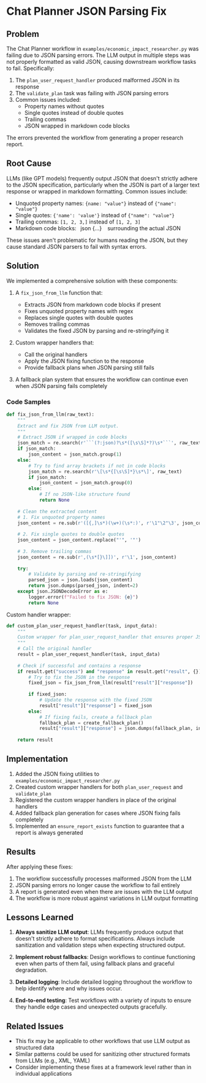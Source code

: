 # Chat Planner JSON Parsing Fix

## Problem

The Chat Planner workflow in `examples/economic_impact_researcher.py` was failing due to JSON parsing errors. The LLM output in multiple steps was not properly formatted as valid JSON, causing downstream workflow tasks to fail. Specifically:

1. The `plan_user_request_handler` produced malformed JSON in its response
2. The `validate_plan` task was failing with JSON parsing errors
3. Common issues included:
   - Property names without quotes
   - Single quotes instead of double quotes
   - Trailing commas
   - JSON wrapped in markdown code blocks

The errors prevented the workflow from generating a proper research report.

## Root Cause

LLMs (like GPT models) frequently output JSON that doesn't strictly adhere to the JSON specification, particularly when the JSON is part of a larger text response or wrapped in markdown formatting. Common issues include:

- Unquoted property names: `{name: "value"}` instead of `{"name": "value"}`
- Single quotes: `{'name': 'value'}` instead of `{"name": "value"}`
- Trailing commas: `[1, 2, 3,]` instead of `[1, 2, 3]`
- Markdown code blocks: ``` ```json {...} ``` ``` surrounding the actual JSON

These issues aren't problematic for humans reading the JSON, but they cause standard JSON parsers to fail with syntax errors.

## Solution

We implemented a comprehensive solution with these components:

1. A `fix_json_from_llm` function that:
   - Extracts JSON from markdown code blocks if present
   - Fixes unquoted property names with regex
   - Replaces single quotes with double quotes
   - Removes trailing commas
   - Validates the fixed JSON by parsing and re-stringifying it

2. Custom wrapper handlers that:
   - Call the original handlers
   - Apply the JSON fixing function to the response
   - Provide fallback plans when JSON parsing still fails

3. A fallback plan system that ensures the workflow can continue even when JSON parsing fails completely

### Code Samples

```python
def fix_json_from_llm(raw_text):
    """
    Extract and fix JSON from LLM output.
    """
    # Extract JSON if wrapped in code blocks
    json_match = re.search(r'```(?:json)?\s*([\s\S]*?)\s*```', raw_text)
    if json_match:
        json_content = json_match.group(1)
    else:
        # Try to find array brackets if not in code blocks
        json_match = re.search(r'\[\s*{[\s\S]*}\s*\]', raw_text)
        if json_match:
            json_content = json_match.group(0)
        else:
            # If no JSON-like structure found
            return None
    
    # Clean the extracted content
    # 1. Fix unquoted property names
    json_content = re.sub(r'([{,]\s*)(\w+)(\s*:)', r'\1"\2"\3', json_content)
    
    # 2. Fix single quotes to double quotes
    json_content = json_content.replace("'", '"')
    
    # 3. Remove trailing commas
    json_content = re.sub(r',(\s*[}\]])', r'\1', json_content)
    
    try:
        # Validate by parsing and re-stringifying
        parsed_json = json.loads(json_content)
        return json.dumps(parsed_json, indent=2)
    except json.JSONDecodeError as e:
        logger.error(f"Failed to fix JSON: {e}")
        return None
```

Custom handler wrapper:

```python
def custom_plan_user_request_handler(task, input_data):
    """
    Custom wrapper for plan_user_request_handler that ensures proper JSON output.
    """
    # Call the original handler
    result = plan_user_request_handler(task, input_data)
    
    # Check if successful and contains a response
    if result.get("success") and "response" in result.get("result", {}):
        # Try to fix the JSON in the response
        fixed_json = fix_json_from_llm(result["result"]["response"])
        
        if fixed_json:
            # Update the response with the fixed JSON
            result["result"]["response"] = fixed_json
        else:
            # If fixing fails, create a fallback plan
            fallback_plan = create_fallback_plan()
            result["result"]["response"] = json.dumps(fallback_plan, indent=2)
            
    return result
```

## Implementation

1. Added the JSON fixing utilities to `examples/economic_impact_researcher.py`
2. Created custom wrapper handlers for both `plan_user_request` and `validate_plan`
3. Registered the custom wrapper handlers in place of the original handlers
4. Added fallback plan generation for cases where JSON fixing fails completely
5. Implemented an `ensure_report_exists` function to guarantee that a report is always generated

## Results

After applying these fixes:

1. The workflow successfully processes malformed JSON from the LLM
2. JSON parsing errors no longer cause the workflow to fail entirely
3. A report is generated even when there are issues with the LLM output
4. The workflow is more robust against variations in LLM output formatting

## Lessons Learned

1. **Always sanitize LLM output**: LLMs frequently produce output that doesn't strictly adhere to format specifications. Always include sanitization and validation steps when expecting structured output.

2. **Implement robust fallbacks**: Design workflows to continue functioning even when parts of them fail, using fallback plans and graceful degradation.

3. **Detailed logging**: Include detailed logging throughout the workflow to help identify where and why issues occur.

4. **End-to-end testing**: Test workflows with a variety of inputs to ensure they handle edge cases and unexpected outputs gracefully.

## Related Issues

- This fix may be applicable to other workflows that use LLM output as structured data
- Similar patterns could be used for sanitizing other structured formats from LLMs (e.g., XML, YAML)
- Consider implementing these fixes at a framework level rather than in individual applications 